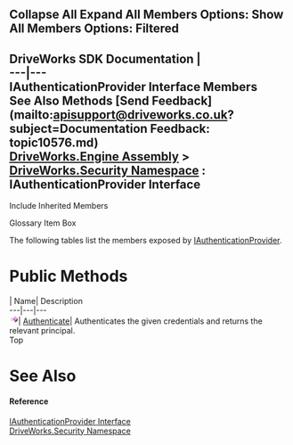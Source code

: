 Collapse All Expand All Members Options: Show All  Members Options: Filtered   
---  
DriveWorks SDK Documentation  |   
---|---  
IAuthenticationProvider Interface Members   
See Also Methods [Send Feedback](mailto:apisupport@driveworks.co.uk?subject=Documentation Feedback: topic10576.md)  
[DriveWorks.Engine Assembly](topic2156.md) > [DriveWorks.Security Namespace](topic10574.md) : IAuthenticationProvider Interface  
---  
  
Include Inherited Members    


Glossary Item Box

The following tables list the members exposed by [IAuthenticationProvider](topic10576.md).

# Public Methods

| Name| Description  
---|---|---  
![ Method](dotnetimages/Method.gif)| [Authenticate](topic10581.md)| Authenticates the given credentials and returns the relevant principal.   
Top

# See Also

#### Reference

[IAuthenticationProvider Interface](topic10576.md)   
[DriveWorks.Security Namespace](topic10574.md)


